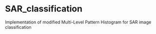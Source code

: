 # SAR_classification
Implementation of modified Multi-Level Pattern Histogram for SAR image classification
